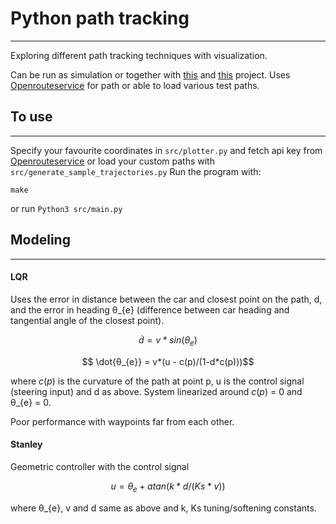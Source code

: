 # Python path tracking 
---------
Exploring different path tracking techniques with visualization. 

Can be run as simulation or together with [this](https://github.com/bjornfredlund/ESP32---RC-interface) and [this](https://github.com/bjornfredlund/ESP32---UART-NRF24-station) project.
Uses [Openrouteservice](https://openrouteservice.org/) for path or able to load various test paths.
## To use
----
Specify your favourite coordinates in ```src/plotter.py``` and fetch api key from [Openrouteservice](https://openrouteservice.org/) or load your custom paths with ```src/generate_sample_trajectories.py```
Run the program with:
```
make
``` 
or run ```Python3 src/main.py```


## Modeling
----
#### LQR
Uses the error in distance between the car and closest point on the path, d, and the error in heading θ_{e} (difference between car heading and tangential angle of the closest point).
```math
    \dot{d} = v*sin(θ_{e})
```
```math
    \dot{θ_{e}} = v*(u - c(p)/(1-d*c(p)))
```
where $c(p)$ is the curvature of the path at point p, u is the control signal (steering input) and d as above. System linearized around $c(p)$ = 0 and θ_{e} = 0.

Poor performance with waypoints far from each other.

#### Stanley
Geometric controller with the control signal
```math
    u = θ_{e} + atan(k*d/(Ks*v))
```
where θ_{e}, v and d same as above and k, Ks tuning/softening constants.
